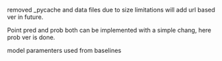 <p>removed _pycache and data files due to size limitations will add url based ver in future.</p>
<p>Point pred and prob both can be implemented with a simple chang, here prob ver is done.</p>
<p>model paramenters used from baselines</p>

